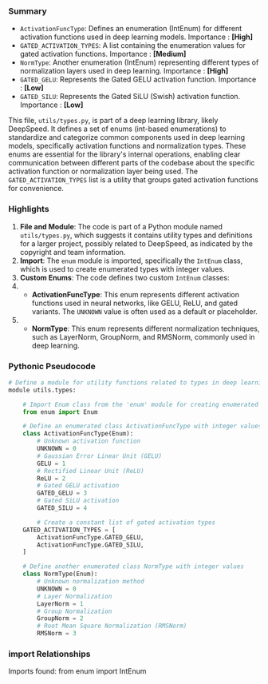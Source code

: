 

### Summary



* `ActivationFuncType`: Defines an enumeration (IntEnum) for different activation functions used in deep learning models. Importance : **[High]**
* `GATED_ACTIVATION_TYPES`: A list containing the enumeration values for gated activation functions. Importance : **[Medium]**
* `NormType`: Another enumeration (IntEnum) representing different types of normalization layers used in deep learning. Importance : **[High]**
* `GATED_GELU`: Represents the Gated GELU activation function. Importance : **[Low]**
* `GATED_SILU`: Represents the Gated SiLU (Swish) activation function. Importance : **[Low]**


This file, `utils/types.py`, is part of a deep learning library, likely DeepSpeed. It defines a set of enums (int-based enumerations) to standardize and categorize common components used in deep learning models, specifically activation functions and normalization types. These enums are essential for the library's internal operations, enabling clear communication between different parts of the codebase about the specific activation function or normalization layer being used. The `GATED_ACTIVATION_TYPES` list is a utility that groups gated activation functions for convenience.

### Highlights



1. **File and Module**: The code is part of a Python module named `utils/types.py`, which suggests it contains utility types and definitions for a larger project, possibly related to DeepSpeed, as indicated by the copyright and team information.
2. **Import**: The `enum` module is imported, specifically the `IntEnum` class, which is used to create enumerated types with integer values.
3. **Custom Enums**: The code defines two custom `IntEnum` classes:
4.   - **ActivationFuncType**: This enum represents different activation functions used in neural networks, like GELU, ReLU, and gated variants. The `UNKNOWN` value is often used as a default or placeholder.
5.   - **NormType**: This enum represents different normalization techniques, such as LayerNorm, GroupNorm, and RMSNorm, commonly used in deep learning.

### Pythonic Pseudocode

```python
# Define a module for utility functions related to types in deep learning
module utils.types:

    # Import Enum class from the 'enum' module for creating enumerated types
    from enum import Enum

    # Define an enumerated class ActivationFuncType with integer values
    class ActivationFuncType(Enum):
        # Unknown activation function
        UNKNOWN = 0
        # Gaussian Error Linear Unit (GELU)
        GELU = 1
        # Rectified Linear Unit (ReLU)
        ReLU = 2
        # Gated GELU activation
        GATED_GELU = 3
        # Gated SiLU activation
        GATED_SILU = 4

        # Create a constant list of gated activation types
    GATED_ACTIVATION_TYPES = [
        ActivationFuncType.GATED_GELU,
        ActivationFuncType.GATED_SILU,
    ]

    # Define another enumerated class NormType with integer values
    class NormType(Enum):
        # Unknown normalization method
        UNKNOWN = 0
        # Layer Normalization
        LayerNorm = 1
        # Group Normalization
        GroupNorm = 2
        # Root Mean Square Normalization (RMSNorm)
        RMSNorm = 3
```


### import Relationships

Imports found:
from enum import IntEnum
